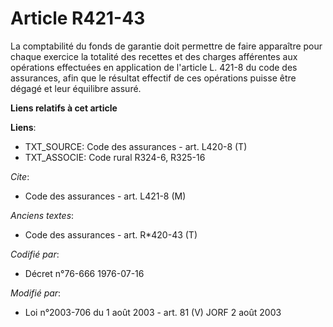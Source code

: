 # Article R421-43

La comptabilité du fonds de garantie doit permettre de faire apparaître pour chaque exercice la totalité des recettes et des
charges afférentes aux opérations effectuées en application de l'article L. 421-8 du code des assurances, afin que le
résultat effectif de ces opérations puisse être dégagé et leur équilibre assuré.

**Liens relatifs à cet article**

**Liens**:

  - TXT_SOURCE: Code des assurances - art. L420-8 (T)
  - TXT_ASSOCIE: Code rural R324-6, R325-16

_Cite_:

  - Code des assurances - art. L421-8 (M)

_Anciens textes_:

  - Code des assurances - art. R*420-43 (T)

_Codifié par_:

  - Décret n°76-666 1976-07-16

_Modifié par_:

  - Loi n°2003-706 du 1 août 2003 - art. 81 (V) JORF 2 août 2003
